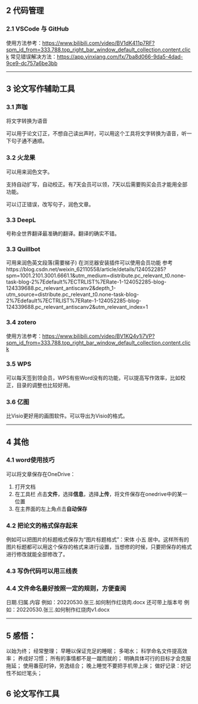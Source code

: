 ## 2 代码管理
### 2.1 **VSCode** 与 **GitHub**
使用方法参考：https://www.bilibili.com/video/BV1dK411p7RF?spm_id_from=333.788.top_right_bar_window_default_collection.content.click
常见错误解决方法：https://app.yinxiang.com/fx/7ba8d066-9da5-4dad-9ce9-dc757a6be3bb

---

## 3 论文写作辅助工具
### 3.1 **声咖**
将文字转换为语音

可以用于论文订正，不想自己读出声时，可以用这个工具将文字转换为语音，听一下句子通不通顺。

### 3.2 **火龙果**
可以用来润色文字。

支持自动扩写，自动校正。有7天会员可以领，7天以后需要购买会员才能用全部功能。

可以订正错误，改写句子，润色文章。

### 3.3 **DeepL**
号称全世界翻译最准确的翻译。翻译的确实不错。

### 3.3 **Quillbot**
可用来润色英文段落(需要梯子)
在浏览器安装插件可以使用会员功能 参考https://blog.csdn.net/weixin_62110558/article/details/124052285?spm=1001.2101.3001.6661.1&utm_medium=distribute.pc_relevant_t0.none-task-blog-2%7Edefault%7ECTRLIST%7ERate-1-124052285-blog-124339688.pc_relevant_antiscanv2&depth_1-utm_source=distribute.pc_relevant_t0.none-task-blog-2%7Edefault%7ECTRLIST%7ERate-1-124052285-blog-124339688.pc_relevant_antiscanv2&utm_relevant_index=1

### 3.4 **zotero** 
使用方法参考：https://www.bilibili.com/video/BV1KQ4y1i7VP?spm_id_from=333.788.top_right_bar_window_default_collection.content.click

### 3.5 **WPS**
可以每天签到领会员，WPS有些Word没有的功能，可以提高写作效率，比如校正，目录的调整也比较好用。

### 3.6 **亿图**
比Visio更好用的画图软件。可以导出为Visio的格式。



---


## 4 其他
### 4.1 word使用技巧
可以将文章保存在OneDrive：
1. 打开文档
2. 在工具栏 点击**文件**，选择**信息**，选择**上传**，将文件保存在onedrive中的某一位置
3. 在主界面的左上角点击**自动保存**

### 4.2 把论文的格式保存起来
例如可以把图片的标题格式保存为“图片标题格式”：宋体 小五 居中。这样所有的图片标题都可以用这个保存的格式来进行设置，当想修的时候，只要把保存的格式进行修改就能全部修改了。

### 4.3 写伪代码可以用三线表


### 4.4 文件命名最好按照一定的规则，方便查阅
日期.归属.内容  例如：20220530.张三.如何制作红烧肉.docx
还可带上版本号  例如：20220530.张三.如何制作红烧肉v1.docx


---


## 5 感悟：
以始为终；
经常整理；
早睡以保证充足的睡眠；
多喝水；
科学命名文件提高效率；
养成好习惯；
所有的事情都不是一蹴而就的；
明确具体可行的目标才会克服拖延；
使用番茄时钟，劳逸结合；
晚上睡觉不要把手机带上床；
做好记录：好记性不如烂笔头；

## 6 论文写作工具


